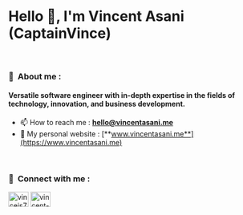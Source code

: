 <!-- https://github.com/Ileriayo/markdown-badges  -->
     
<h1>Hello 👋, I'm Vincent Asani (CaptainVince) </h1>
<br/>       
<h3> 👔 &nbsp;About me : </h3>    
<h4>Versatile software engineer with in-depth expertise in the fields of technology, innovation, and business development.</h4> 
   
- 📫 How to reach me : [**hello@vincentasani.me**](mailto:hello@vincentasani.me)
- 📄 My personal website : [**www.vincentasani.me**](https://www.vincentasani.me) 

<!-- - 📄 Know about my experiences : [**my resume**](https://drive.proton.me/urls/919W3K6E3C#NbmiYJ1PAzxy) -->
   
<br/>
<h3> 🤝 &nbsp;Connect with me : </h3>

<p align="left">
<a href="https://twitter.com/vincejs77" target="blank"><img align="center" src="https://raw.githubusercontent.com/rahuldkjain/github-profile-readme-generator/master/src/images/icons/Social/twitter.svg" alt="vincejs77" height="30" width="40" /></a>
<a href="https://linkedin.com/in/vincent-asani-93673b182" target="blank"><img align="center" src="https://raw.githubusercontent.com/rahuldkjain/github-profile-readme-generator/master/src/images/icons/Social/linked-in-alt.svg" alt="vincent-asani-93673b182" height="30" width="40" /></a>

<!-- 
<br/>
<h3> 🛠 &nbsp;My Tech Stack : </h3>

- 🗄 &nbsp;Backend:&nbsp;
  ![Node.js](https://img.shields.io/badge/-Node.js-0A1A2F?style=flat&logo=node.js)
- 🌐 &nbsp;Frontend:&nbsp;
  ![React](https://img.shields.io/badge/-React-0A1A2F?style=flat&logo=react)
  ![Next.js](https://img.shields.io/badge/-Next.js-0A1A2F?style=flat&logo=next.js)
  ![](https://img.shields.io/badge/Vue.js-35495E?style=flat&logo=vue.js)
  ![](https://img.shields.io/badge/nuxt.js-00C58E?style=flat&logo=nuxt.js)
  ![TailwindCSS](https://img.shields.io/badge/tailwindcss-%2338B2AC.svg?style=flat&logo=tailwind-css&logoColor=white)
- 📱 &nbsp;Mobile:&nbsp;
  ![React Native](https://img.shields.io/badge/-React%20Native-0A1A2F?style=flat&logo=React&logoColor=00d8fd)
- 🛢 &nbsp;Database:&nbsp;
  ![MongoDB](https://img.shields.io/badge/-MongoDB-0A1A2F?style=flat&logo=mongodb)
  ![MySQL](https://img.shields.io/badge/-MySQL-0A1A2F?style=flat&logo=mysql&logoColor=00d8fd)
  ![Postgresql](https://img.shields.io/badge/-Postgresql-0A1A2F?style=flat&logo=postgresql)
- ⚙️ &nbsp;VCS, Platforms: &nbsp;
  ![Git](https://img.shields.io/badge/-Git-0A1A2F?style=flat&logo=git)
  ![GitHub](https://img.shields.io/badge/-GitHub-0A1A2F?style=flat&logo=github)
  ![Markdown](https://img.shields.io/badge/-Markdown-0A1A2F?style=flat&logo=markdown)
  ![NPM](https://img.shields.io/badge/NPM-%23000000.svg?style=flat&logo=npm&logoColor=white)
  ![Yarn](https://img.shields.io/badge/yarn-%232C8EBB.svg?style=flat&logo=yarn&logoColor=white)
  ![Webpack](https://img.shields.io/badge/webpack-%238DD6F9.svg?style=flat&logo=webpack&logoColor=black)
- 🔧 &nbsp;IDE's:&nbsp;
  ![Visual Studio Code](https://img.shields.io/badge/-Visual%20Studio%20Code-0A1A2F?style=flat&logo=visual-studio-code&logoColor=007ACC)
  ![Vim](https://img.shields.io/badge/-Vim-0A1A2F?style=flat&logo=vim&logoColor=007ACC)
- 🖥 &nbsp;Design:&nbsp;
  ![Framer](https://img.shields.io/badge/-Framer-0A1A2F?style=flat&logo=framer)
  ![Figma](https://img.shields.io/badge/-Figma-0A1A2F?style=flat&logo=figma)
- ⚙️ &nbsp;Devops:&nbsp;
  ![Docker](https://img.shields.io/badge/docker-%230db7ed.svg?style=style=flat&logo=docker&logoColor=white)
  ![Kubernetes](https://img.shields.io/badge/kubernetes-%23326ce5.svg?style=style=flat&logo=kubernetes&logoColor=white)
  ![CircleCI](https://img.shields.io/badge/circle%20ci-%23161616.svg?style=style=flat&logo=circleci&logoColor=white)
  ![Azure](https://img.shields.io/badge/azure-%230072C6.svg?style=style=flat&logo=microsoftazure&logoColor=white)

- ➡️ &nbsp;Others (OS, CMS):&nbsp;
  ![Ubuntu](https://img.shields.io/badge/Ubuntu-E95420?style=style=flat&logo=microsoftazure&logoColor=white)
  ![Notion](https://img.shields.io/badge/Notion-%23000000.svg?style=flat&logo=notion&logoColor=white)
  ![Directus](https://img.shields.io/badge/directus-%2364f.svg?style=flat&logo=directus&logoColor=white)

-->
<br/>
